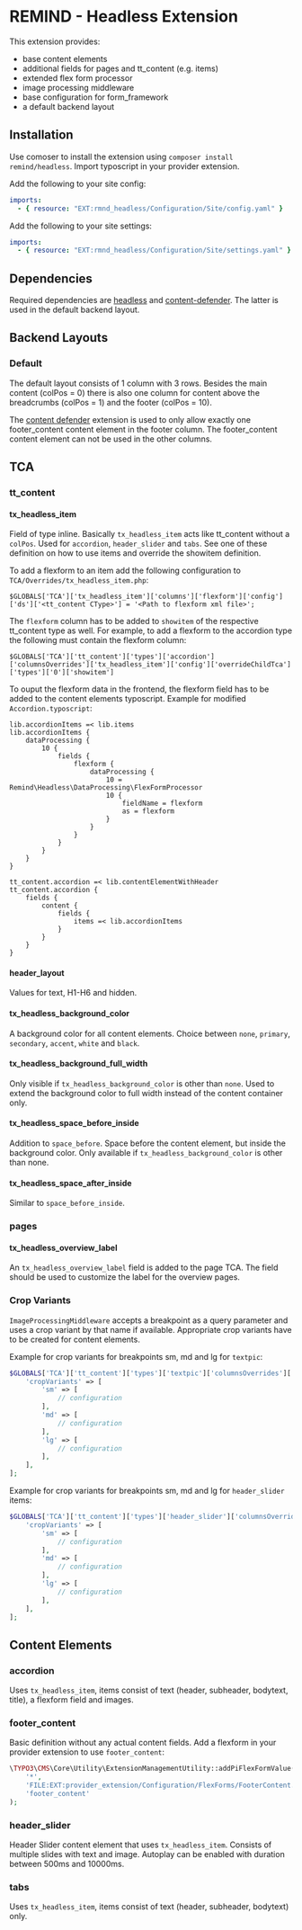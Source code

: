 # REMIND - Headless Extension

This extension provides:
- base content elements
- additional fields for pages and tt_content (e.g. items)
- extended flex form processor
- image processing middleware
- base configuration for form_framework
- a default backend layout


## Installation

Use comoser to install the extension using `composer install remind/headless`. Import typoscript in your provider extension.

Add the following to your site config:

```yaml
imports:
  - { resource: "EXT:rmnd_headless/Configuration/Site/config.yaml" }
```

Add the following to your site settings:

```yaml
imports:
  - { resource: "EXT:rmnd_headless/Configuration/Site/settings.yaml" }
```

## Dependencies

Required dependencies are [headless](https://github.com/TYPO3-Headless/headless) and [content-defender](https://github.com/IchHabRecht/content_defender). The latter is used in the default backend layout.



## Backend Layouts

### Default

The default layout consists of 1 column with 3 rows. Besides the main content (colPos = 0) there is also one column for content above the breadcrumbs (colPos = 1) and the footer (colPos = 10).

The [content defender](https://extensions.typo3.org/extension/content_defender) extension is used to only allow exactly one footer_content content element in the footer column. The footer_content content element can not be used in the other columns.



## TCA

### tt_content

#### tx_headless_item

Field of type inline. Basically `tx_headless_item` acts like tt_content without a `colPos`. Used for `accordion`, `header_slider` and `tabs`. See one of these definition on how to use items and override the showitem definition.

To add a flexform to an item add the following configuration to `TCA/Overrides/tx_headless_item.php`:

```$GLOBALS['TCA']['tx_headless_item']['columns']['flexform']['config']['ds']['<tt_content CType>'] = '<Path to flexform xml file>';```

The `flexform` column has to be added to `showitem` of the respective tt_content type as well.
For example, to add a flexform to the accordion type the following must contain the flexform column:

```$GLOBALS['TCA']['tt_content']['types']['accordion']['columnsOverrides']['tx_headless_item']['config']['overrideChildTca']['types']['0']['showitem']```

To ouput the flexform data in the frontend, the flexform field has to be added to the content elements typoscript.
Example for modified `Accordion.typoscript`:

```
lib.accordionItems =< lib.items
lib.accordionItems {
    dataProcessing {
        10 {
            fields {
                flexform {
                    dataProcessing {
                        10 = Remind\Headless\DataProcessing\FlexFormProcessor
                        10 {
                            fieldName = flexform
                            as = flexform
                        }
                    }
                }
            }
        }
    }
}

tt_content.accordion =< lib.contentElementWithHeader
tt_content.accordion {
    fields {
        content {
            fields {
                items =< lib.accordionItems
            }
        }
    }
}
```

#### header_layout

Values for text, H1-H6 and hidden.

#### tx_headless_background_color

A background color for all content elements. Choice between `none`, `primary`, `secondary`, `accent`, `white` and `black`.

#### tx_headless_background_full_width

Only visible if `tx_headless_background_color` is other than `none`. Used to extend the background color to full width instead of the content container only.

#### tx_headless_space_before_inside

Addition to `space_before`. Space before the content element, but inside the background color. Only available if `tx_headless_background_color` is other than none.

#### tx_headless_space_after_inside

Similar to `space_before_inside`.

### pages

#### tx_headless_overview_label

An `tx_headless_overview_label` field is added to the page TCA. The field should be used to customize the label for the overview pages.

### Crop Variants

`ImageProcessingMiddleware` accepts a breakpoint as a query parameter and uses a crop variant by that name if available. Appropriate crop variants have to be created for content elements.

Example for crop variants for breakpoints sm, md and lg for `textpic`:

```php
$GLOBALS['TCA']['tt_content']['types']['textpic']['columnsOverrides']['image']['config']['overrideChildTca']['columns']['crop']['config'] = [
	'cropVariants' => [
		'sm' => [
			// configuration
		],
		'md' => [
			// configuration
		],
		'lg' => [
			// configuration
		],
	],
];
```

Example for crop variants for breakpoints sm, md and lg for `header_slider` items:

```php
$GLOBALS['TCA']['tt_content']['types']['header_slider']['columnsOverrides']['tx_headless_item']['config']['overrideChildTca']['columns']['image']['config']['overrideChildTca']['columns']['crop']['config'] = [
	'cropVariants' => [
		'sm' => [
			// configuration
		],
		'md' => [
			// configuration
		],
		'lg' => [
			// configuration
		],
	],
];
```


## Content Elements

### accordion

Uses `tx_headless_item`, items consist of text (header, subheader, bodytext, title), a flexform field and images.

### footer_content

Basic definition without any actual content fields. Add a flexform in your provider extension to use `footer_content`:

```php
\TYPO3\CMS\Core\Utility\ExtensionManagementUtility::addPiFlexFormValue(
    '*',
    'FILE:EXT:provider_extension/Configuration/FlexForms/FooterContent.xml',
    'footer_content'
);
```

### header_slider

Header Slider content element that uses `tx_headless_item`. Consists of multiple slides with text and image. Autoplay can be enabled with duration between 500ms and 10000ms.

### tabs

Uses `tx_headless_item`, items consist of text (header, subheader, bodytext) only.
